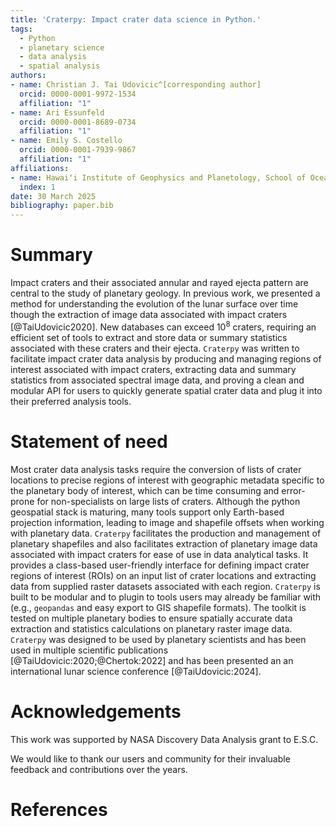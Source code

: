 ```yaml
---
title: 'Craterpy: Impact crater data science in Python.'
tags:
  - Python
  - planetary science
  - data analysis
  - spatial analysis
authors:
- name: Christian J. Tai Udovicic^[corresponding author]
  orcid: 0000-0001-9972-1534
  affiliation: "1"
- name: Ari Essunfeld 
  orcid: 0000-0001-8689-0734
  affiliation: "1"
- name: Emily S. Costello
  orcid: 0000-0001-7939-9867
  affiliation: "1"
affiliations:
- name: Hawaiʻi Institute of Geophysics and Planetology, School of Ocean and Earth Science and Technology, University of Hawaiʻi at Manoa, Honolulu, HI, United States of America
  index: 1
date: 30 March 2025
bibliography: paper.bib
---
```


# Summary

Impact craters and their associated annular and rayed ejecta pattern are central to the study of planetary geology. In previous work, we presented a method for understanding the evolution of the lunar surface over time though the extraction of image data associated with impact craters [@TaiUdovicic2020]. New databases can exceed 10$^8$ craters, requiring an efficient set of tools to extract and store data or summary statistics associated with these craters and their ejecta. `Craterpy` was written to facilitate impact crater data analysis by producing and managing regions of interest associated with impact craters, extracting data and summary statistics from associated spectral image data, and proving a clean and modular API for users to quickly generate spatial crater data and plug it into their preferred analysis tools. 

# Statement of need

Most crater data analysis tasks require the conversion of lists of crater locations to precise regions of interest with geographic metadata specific to the planetary body of interest, which can be time consuming and error-prone for non-specialists on large lists of craters. Although the python geospatial stack is maturing, many tools support only Earth-based projection information, leading to image and shapefile offsets when working with planetary data. `Craterpy` facilitates the production and management of planetary shapefiles and also facilitates extraction of planetary image data associated with impact craters for ease of use in data analytical tasks. It provides a class-based user-friendly interface for defining impact crater regions of interest (ROIs) on an input list of crater locations and extracting data from supplied raster datasets associated with each region. `Craterpy` is built to be modular and to plugin to tools users may already be familiar with (e.g., `geopandas` and easy export to GIS shapefile formats). The toolkit is tested on multiple planetary bodies to ensure spatially accurate data extraction and statistics calculations on planetary raster image data. `Craterpy` was designed to be used by planetary scientists and has been used in multiple scientific publications [@TaiUdovicic:2020;@Chertok:2022] and has been presented an an international lunar science conference [@TaiUdovicic:2024].

# Acknowledgements

This work was supported by NASA Discovery Data Analysis grant to E.S.C.

We would like to thank our users and community for their invaluable feedback and contributions over the years.

# References